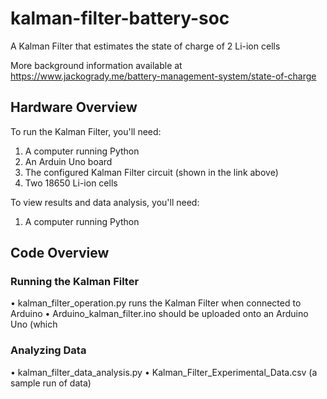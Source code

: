 # kalman-filter-battery-soc
A Kalman Filter that estimates the state of charge of 2 Li-ion cells

More background information available at https://www.jackogrady.me/battery-management-system/state-of-charge

## Hardware Overview
To run the Kalman Filter, you'll need:
  1. A computer running Python
  2. An Arduin Uno board
  3. The configured Kalman Filter circuit (shown in the link above)
  4. Two 18650 Li-ion cells

To view results and data analysis, you'll need:
  1. A computer running Python

## Code Overview

### Running the Kalman Filter
• kalman_filter_operation.py runs the Kalman Filter when connected to Arduino
• Arduino_kalman_filter.ino should be uploaded onto an Arduino Uno (which

### Analyzing Data
• kalman_filter_data_analysis.py
• Kalman_Filter_Experimental_Data.csv (a sample run of data)

